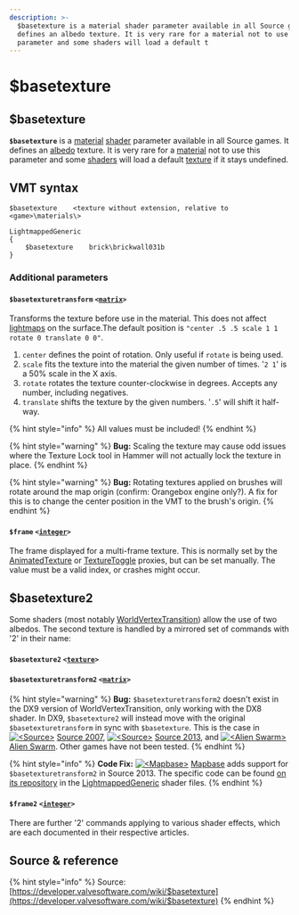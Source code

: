 ```yaml
---
description: >-
  $basetexture is a material shader parameter available in all Source games. It
  defines an albedo texture. It is very rare for a material not to use this
  parameter and some shaders will load a default t
---
```


# $basetexture

## &#x20;$basetexture

**`$basetexture`** is a [material](../valve-material-type-vmt.md) [shader](https://developer.valvesoftware.com/wiki/Shader) parameter available in all Source games. It defines an [albedo](../albedo.md) texture. It is very rare for a [material](../valve-material-type-vmt.md) not to use this parameter and some [shaders](./) will load a default [texture](../) if it stays undefined.

## VMT syntax

```
$basetexture	<texture without extension, relative to <game>\materials\>
```

```
LightmappedGeneric
{
	$basetexture	brick\brickwall031b
}
```

### Additional parameters

#### `$basetexturetransform` `<`[`matrix`](https://developer.valvesoftware.com/wiki/Matrix)`>`

Transforms the texture before use in the material. This does not affect [lightmaps](../lightmap.md) on the surface.The default position is `"center .5 .5 scale 1 1 rotate 0 translate 0 0"`.

1. `center` defines the point of rotation. Only useful if `rotate` is being used.
2. `scale` fits the texture into the material the given number of times. '`2 1`' is a 50% scale in the X axis.
3. `rotate` rotates the texture counter-clockwise in degrees. Accepts any number, including negatives.
4. `translate` shifts the texture by the given numbers. '`.5`' will shift it half-way.

{% hint style="info" %}
All values must be included!
{% endhint %}

{% hint style="warning" %}
**Bug:** Scaling the texture may cause odd issues where the Texture Lock tool in Hammer will not actually lock the texture in place.
{% endhint %}

{% hint style="warning" %}
**Bug:** Rotating textures applied on brushes will rotate around the map origin (confirm: Orangebox engine only?). A fix for this is to change the center position in the VMT to the brush's origin.
{% endhint %}

#### `$frame` `<`[`integer`](https://developer.valvesoftware.com/wiki/Integer)`>`

The frame displayed for a multi-frame texture. This is normally set by the [AnimatedTexture](https://developer.valvesoftware.com/wiki/List\_Of\_Material\_Proxies#Texture\_manipulation) or [TextureToggle](https://developer.valvesoftware.com/wiki/List\_Of\_Material\_Proxies#Entity\_integration) proxies, but can be set manually. The value must be a valid index, or crashes might occur.

## $basetexture2

Some shaders (most notably [WorldVertexTransition](https://developer.valvesoftware.com/wiki/WorldVertexTransition)) allow the use of two albedos. The second texture is handled by a mirrored set of commands with '2' in their name:

#### `$basetexture2` `<`[`texture`](../)`>`

#### `$basetexturetransform2` `<`[`matrix`](https://developer.valvesoftware.com/wiki/Matrix)`>`

{% hint style="warning" %}
**Bug:** `$basetexturetransform2` doesn't exist in the DX9 version of WorldVertexTransition, only working with the DX8 shader. In DX9, `$basetexture2` will instead move with the original `$basetexturetransform` in sync with `$basetexture`. This is the case in [![\<Source>](https://developer.valvesoftware.com/w/images/1/18/Source\_07\_icon\_16x16.png)](https://developer.valvesoftware.com/wiki/Source\_2007) [Source 2007](https://developer.valvesoftware.com/wiki/Source\_2007), [![\<Source>](https://developer.valvesoftware.com/w/images/3/3b/Source\_13\_icon\_16x16.png)](https://developer.valvesoftware.com/wiki/Source\_2013) [Source 2013](https://developer.valvesoftware.com/wiki/Source\_2013), and [![\<Alien Swarm>](https://developer.valvesoftware.com/w/images/c/c9/AS-16px.png)](https://developer.valvesoftware.com/wiki/Alien\_Swarm) [Alien Swarm](https://developer.valvesoftware.com/wiki/Alien\_Swarm). Other games have not been tested.
{% endhint %}

{% hint style="info" %}
**Code Fix:** [![\<Mapbase>](https://developer.valvesoftware.com/w/images/a/a8/Icon\_Mapbase.png)](https://developer.valvesoftware.com/wiki/Mapbase) [Mapbase](https://developer.valvesoftware.com/wiki/Mapbase) adds support for `$basetexturetransform2` in Source 2013. The specific code can be found [on its repository](https://github.com/mapbase-source/source-sdk-2013) in the [LightmappedGeneric](https://developer.valvesoftware.com/wiki/LightmappedGeneric) shader files.
{% endhint %}

#### `$frame2` `<`[`integer`](https://developer.valvesoftware.com/wiki/Integer)`>`

There are further '2' commands applying to various shader effects, which are each documented in their respective articles.

## **Source & reference**

{% hint style="info" %}
Source: [https://developer.valvesoftware.com/wiki/$basetexture](https://developer.valvesoftware.com/wiki/$basetexture)
{% endhint %}
